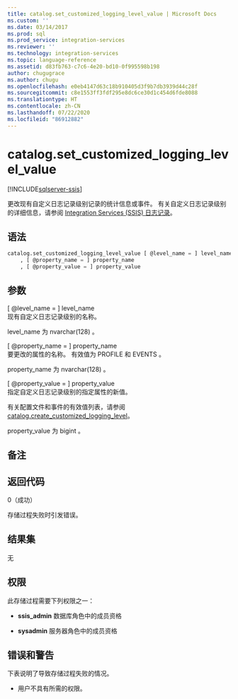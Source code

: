```yaml
---
title: catalog.set_customized_logging_level_value | Microsoft Docs
ms.custom: ''
ms.date: 03/14/2017
ms.prod: sql
ms.prod_service: integration-services
ms.reviewer: ''
ms.technology: integration-services
ms.topic: language-reference
ms.assetid: d83fb763-c7c6-4e20-bd10-0f995598b198
author: chugugrace
ms.author: chugu
ms.openlocfilehash: e0eb4147d63c18b910405d3f9b7db3939d44c28f
ms.sourcegitcommit: c8e1553ff3fdf295e8dc6ce30d1c454d6fde8088
ms.translationtype: HT
ms.contentlocale: zh-CN
ms.lasthandoff: 07/22/2020
ms.locfileid: "86912882"
---
```

# <a name="catalogset_customized_logging_level_value"></a>catalog.set_customized_logging_level_value 

[!INCLUDE[sqlserver-ssis](../../includes/applies-to-version/sqlserver-ssis.md)]

  更改现有自定义日志记录级别记录的统计信息或事件。 有关自定义日志记录级别的详细信息，请参阅 [Integration Services (SSIS) 日志记录](../../integration-services/performance/integration-services-ssis-logging.md)。  
  
## <a name="syntax"></a>语法  
  
```sql  
catalog.set_customized_logging_level_value [ @level_name = ] level_name  
    , [ @property_name = ] property_name  
    , [ @property_value = ] property_value  
```  
  
## <a name="arguments"></a>参数  
 [ @level_name = ] level_name   
 现有自定义日志记录级别的名称。  
  
 level_name 为 nvarchar(128)   。  
  
 [ @property_name = ] property_name   
 要更改的属性的名称。 有效值为 PROFILE 和 EVENTS   。  
  
 property_name 为 nvarchar(128)   。  
  
 [ @property_value = ] property_value   
 指定自定义日志记录级别的指定属性的新值。  
  
 有关配置文件和事件的有效值列表，请参阅 [catalog.create_customized_logging_level](../../integration-services/system-stored-procedures/catalog-create-customized-logging-level.md)。  
  
 property_value 为 bigint   。  
  
## <a name="remarks"></a>备注  
  
## <a name="return-codes"></a>返回代码  
 0（成功）  
  
 存储过程失败时引发错误。  
  
## <a name="result-set"></a>结果集  
 无  
  
## <a name="permissions"></a>权限  
 此存储过程需要下列权限之一：  
  
-   **ssis_admin** 数据库角色中的成员资格  
  
-   **sysadmin** 服务器角色中的成员资格  
  
## <a name="errors-and-warnings"></a>错误和警告  
 下表说明了导致存储过程失败的情况。  
  
-   用户不具有所需的权限。  
  
  
